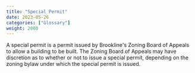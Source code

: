 ```yaml
---
title: "Special Permit"
date: 2023-05-26
categories: ["Glossary"]
weight: 2080
---
```

A special permit is a permit issued by Brookline's Zoning Board of Appeals to allow a building to be built. The Zoning Board of Appeals may have discretion as to whether or not to issue a special permit, depending on the zoning bylaw under which the special permit is issued.